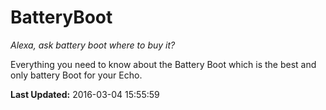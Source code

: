 # BatteryBoot
*Alexa, ask battery boot  where to buy it?*

Everything you need to know about the Battery Boot which is the best and only battery Boot for your  Echo.

**Last Updated:** 2016-03-04 15:55:59
